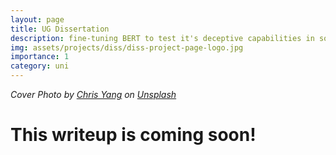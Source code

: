 ```yaml
---
layout: page
title: UG Dissertation
description: fine-tuning BERT to test it's deceptive capabilities in social deduction games
img: assets/projects/diss/diss-project-page-logo.jpg
importance: 1
category: uni
---
```

*Cover Photo by <a href="https://unsplash.com/@chrisyangchrisfilm?utm_content=creditCopyText&utm_medium=referral&utm_source=unsplash">Chris Yang</a> on <a href="https://unsplash.com/photos/silhouette-photography-of-man-1tnS_BVy9Jk?utm_content=creditCopyText&utm_medium=referral&utm_source=unsplash">Unsplash</a>*

# This writeup is coming soon!